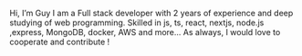  Hi, I’m Guy 
 I am a Full stack developer with 2 years of experience and deep studying of web programming. 
 Skilled in js, ts, react, nextjs, node.js ,express, MongoDB, docker, AWS and more... 
 As always, I would love to cooperate and contribute !
 

